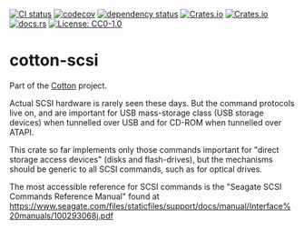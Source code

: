 [![CI status](https://github.com/pdh11/cotton/actions/workflows/ci.yml/badge.svg)](https://github.com/pdh11/cotton/actions)
[![codecov](https://codecov.io/gh/pdh11/cotton/branch/main/graph/badge.svg?token=SMSZEPGRHA)](https://codecov.io/gh/pdh11/cotton)
[![dependency status](https://deps.rs/repo/github/pdh11/cotton/status.svg)](https://deps.rs/repo/github/pdh11/cotton)
[![Crates.io](https://img.shields.io/crates/v/cotton-scsi)](https://crates.io/crates/cotton-scsi)
[![Crates.io](https://img.shields.io/crates/d/cotton-scsi)](https://crates.io/crates/cotton-scsi)
[![docs.rs](https://img.shields.io/docsrs/cotton-scsi)](https://docs.rs/cotton-scsi/latest/cotton_scsi/)
[![License: CC0-1.0](https://img.shields.io/badge/License-CC0_1.0-lightgrey.svg)](http://creativecommons.org/publicdomain/zero/1.0/)

# cotton-scsi

Part of the [Cotton](https://github.com/pdh11/cotton) project.

Actual SCSI hardware is rarely seen these days. But the command
protocols live on, and are important for USB mass-storage class (USB
storage devices) when tunnelled over USB and for CD-ROM when tunnelled
over ATAPI.

This crate so far implements only those commands important for "direct
storage access devices" (disks and flash-drives), but the mechanisms should
be generic to all SCSI commands, such as for optical drives.

The most accessible reference for SCSI commands is the "Seagate SCSI Commands
Reference Manual" found at
<https://www.seagate.com/files/staticfiles/support/docs/manual/Interface%20manuals/100293068j.pdf>
